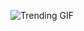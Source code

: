 
<!-- GIF_SECTION -->
![Trending GIF](https://media3.giphy.com/media/v1.Y2lkPThiYjIxNzcyam1jZGV4cTB1NHZkaTB5aXR5b21wenBoNHN4emZweGU2ZTRuenkxaSZlcD12MV9naWZzX3NlYXJjaCZjdD1n/lOfSzpPeMb9gF2OJ5O/giphy.gif)
<!-- END_GIF_SECTION -->
